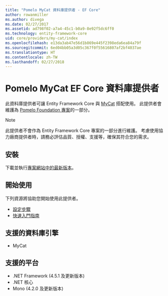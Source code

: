 ```yaml
---
title: "Pomelo MyCat 資料庫提供者 - EF Core"
author: rowanmiller
ms.author: divega
ms.date: 02/27/2017
ms.assetid: ad798f02-a7a4-45c1-b0a9-8e92f5dc6ff0
ms.technology: entity-framework-core
uid: core/providers/my-cat/index
ms.openlocfilehash: e13da3ab47e56d1b869e445f2398eda6ea84a79f
ms.sourcegitcommit: 6ed04bb05a3d05c367f0f55616807af2bf4037ae
ms.translationtype: HT
ms.contentlocale: zh-TW
ms.lasthandoff: 02/27/2018
---
```

# <a name="pomelo-mycat-ef-core-database-provider"></a>Pomelo MyCat EF Core 資料庫提供者

此資料庫提供者可讓 Entity Framework Core 與 [MyCat](https://github.com/MyCATApache/Mycat-Server) 搭配使用。 此提供者會維護為 [Pomelo Foundation 專案](https://github.com/PomeloFoundation/Entity-Framework-Core-MyCat-Proxy)的一部分。

> [!NOTE]  
> 此提供者不會作為 Entity Framework Core 專案的一部分進行維護。 考慮使用協力廠商提供者時，請務必評估品質、授權、支援等，確保其符合您的需求。

## <a name="install"></a>安裝

下載並執行[專案網站中的最新版本](https://github.com/PomeloFoundation/Entity-Framework-Core-MyCat-Proxy/releases)。

## <a name="get-started"></a>開始使用

下列資源將協助您開始使用此提供者。
 * [設定步驟](https://github.com/aspnet/EntityFramework.Docs/issues/252)
 * [快速入門指南](https://www.youtube.com/watch?v=q0CXfFNtMZo)

## <a name="supported-database-engines"></a>支援的資料庫引擎

* MyCat

## <a name="supported-platforms"></a>支援的平台

* .NET Framework (4.5.1 及更新版本)
* .NET 核心
* Mono (4.2.0 及更新版本)
